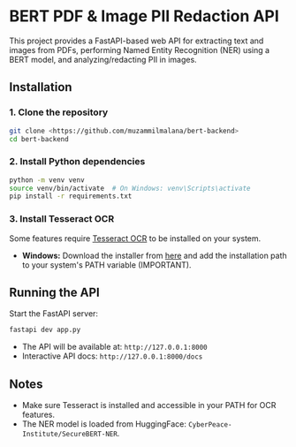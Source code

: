 # BERT PDF & Image PII Redaction API

This project provides a FastAPI-based web API for extracting text and images from PDFs, performing Named Entity Recognition (NER) using a BERT model, and analyzing/redacting PII in images.

## Installation

### 1. Clone the repository

```bash
git clone <https://github.com/muzammilmalana/bert-backend>
cd bert-backend
```

### 2. Install Python dependencies

```bash
python -m venv venv
source venv/bin/activate  # On Windows: venv\Scripts\activate
pip install -r requirements.txt
```

### 3. Install Tesseract OCR

Some features require [Tesseract OCR](https://github.com/tesseract-ocr/tesseract) to be installed on your system.

- **Windows:** Download the installer from [here](https://github.com/tesseract-ocr/tesseract/releases/download/5.5.0/tesseract-ocr-w64-setup-5.5.0.20241111.exe) and add the installation path to your system's PATH variable (IMPORTANT).

## Running the API

Start the FastAPI server:

```bash
fastapi dev app.py       
```

- The API will be available at: `http://127.0.0.1:8000`
- Interactive API docs: `http://127.0.0.1:8000/docs`

## Notes

- Make sure Tesseract is installed and accessible in your PATH for OCR features.
- The NER model is loaded from HuggingFace: `CyberPeace-Institute/SecureBERT-NER`.
